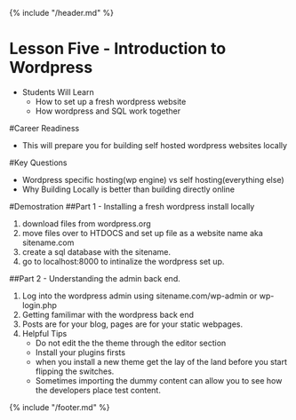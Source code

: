 {% include "/header.md" %}

# Lesson Five - Introduction to Wordpress

* Students Will Learn
    * How to set up a fresh wordpress website
    * How wordpress and SQL work together

#Career Readiness
* This will prepare you for building self hosted wordpress websites locally

#Key Questions
* Wordpress specific hosting(wp engine) vs self hosting(everything else)
* Why Building Locally is better than building directly online


#Demostration
##Part 1 - Installing a fresh wordpress install locally
1. download files from wordpress.org
2. move files over to HTDOCS and set up file as a website name aka sitename.com
3. create a sql database with the sitename.
4. go to localhost:8000 to intinalize the wordpress set up.

##Part 2 - Understanding the admin back end. 
1. Log into the wordpress admin using sitename.com/wp-admin or wp-login.php
2. Getting familimar with the wordpress back end
3. Posts are for your blog, pages are for your static webpages. 
4. Helpful Tips
    * Do not edit the the theme through the editor section
    * Install your plugins firsts
    * when you install a new theme get the lay of the land before you start flipping the switches.
    * Sometimes importing the dummy content can allow you to see how the developers place test content.
    



{% include "/footer.md" %}
